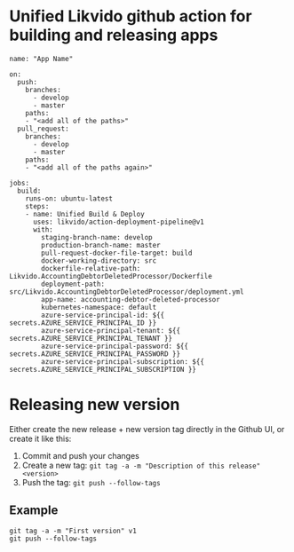 # Unified Likvido github action for building and releasing apps

```
name: "App Name"

on:
  push:
    branches:
      - develop
      - master
    paths:
    - "<add all of the paths>"
  pull_request:
    branches:
      - develop
      - master
    paths:
    - "<add all of the paths again>"

jobs:
  build:
    runs-on: ubuntu-latest
    steps:
    - name: Unified Build & Deploy
      uses: likvido/action-deployment-pipeline@v1
      with:
        staging-branch-name: develop
        production-branch-name: master
        pull-request-docker-file-target: build
        docker-working-directory: src
        dockerfile-relative-path: Likvido.AccountingDebtorDeletedProcessor/Dockerfile
        deployment-path: src/Likvido.AccountingDebtorDeletedProcessor/deployment.yml
        app-name: accounting-debtor-deleted-processor
        kubernetes-namespace: default
        azure-service-principal-id: ${{ secrets.AZURE_SERVICE_PRINCIPAL_ID }}
        azure-service-principal-tenant: ${{ secrets.AZURE_SERVICE_PRINCIPAL_TENANT }}
        azure-service-principal-password: ${{ secrets.AZURE_SERVICE_PRINCIPAL_PASSWORD }}
        azure-service-principal-subscription: ${{ secrets.AZURE_SERVICE_PRINCIPAL_SUBSCRIPTION }}
```


# Releasing new version

Either create the new release + new version tag directly in the Github UI, or create it like this:

1. Commit and push your changes
2. Create a new tag: `git tag -a -m "Description of this release" <version>`
3. Push the tag: `git push --follow-tags`

## Example

```
git tag -a -m "First version" v1
git push --follow-tags
```
